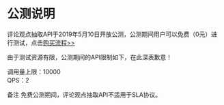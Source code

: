 # 公测说明

评论观点抽取API于2019年5月10日开放公测，公测期间用户可以免费（0元）进行测试，点击[购买流程>>](http://neuhub.jd.com/ai/api/nlp/comment)

由于测试资源有限，公测期间的API限制如下，在此深表歉意！

调用量上限：10000  
QPS：2

备注
免费公测期间，评论观点抽取API不适用于SLA协议。
